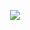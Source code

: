 <p align="center"> <img width="" height="" src="https://i.imgur.com/EsibECL.gif"> </p>

[instagram]: https://instagram.com/clint.chu
[linkedin]: https://linkedin.com/in/clinthchu
